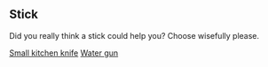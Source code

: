 ## Stick
Did you really think a stick could help you? Choose wisefully please.

[Small kitchen knife](knife.md)
[Water gun](water.md)